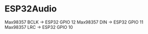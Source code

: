 # ESP32Audio

Max98357 BCLK -> ESP32 GPIO 12
Max98357 DIN -> ESP32 GPIO 11
Max98357 LRC -> ESP32 GPIO 10



